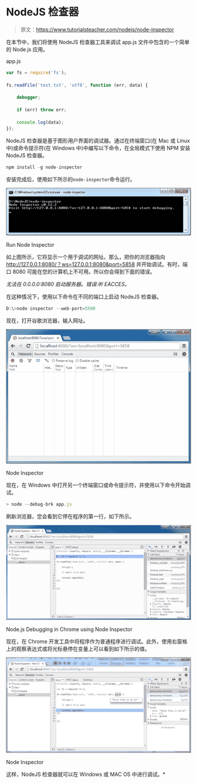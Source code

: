 # NodeJS 检查器

> 原文：<https://www.tutorialsteacher.com/nodejs/node-inspector>

在本节中，我们将使用 NodeJS 检查器工具来调试 app.js 文件中包含的一个简单的 Node.js 应用。

app.js 

```js
var fs = require('fs');

fs.readFile('test.txt', 'utf8', function (err, data) {

    debugger;

    if (err) throw err;

    console.log(data);
}); 
```

NodeJS 检查器是基于图形用户界面的调试器。通过在终端窗口(在 Mac 或 Linux 中)或命令提示符(在 Windows 中)中编写以下命令，在全局模式下使用 NPM 安装 NodeJS 检查器。

```js
npm install -g node-inspector
```

安装完成后，使用如下所示的`node-inspector`命令运行。

![node inspector](img/c40c5fb5008577c37ca1431657438cc5.png)

Run Node Inspector



如上图所示，它将显示一个用于调试的网址。那么，把你的浏览器指向 http://127.0.0.1:8080/？ws=127.0.0.1:8080&port=5858 并开始调试。有时，端口 8080 可能在您的计算机上不可用。所以你会得到下面的错误。

*无法在 0.0.0.0:8080 启动服务器。错误:听 EACCES。*

在这种情况下，使用以下命令在不同的端口上启动 NodeJS 检查器。

```js
D:\>node-inspector --web-port=5500
```

现在，打开谷歌浏览器，输入网址。

![](img/0637640210e5a87d016fb71a67e841f2.png)

Node Inspector



现在，在 Windows 中打开另一个终端窗口或命令提示符，并使用以下命令开始调试。

```js
> node --debug-brk app.js
```

刷新浏览器，您会看到它停在程序的第一行，如下所示。

![Node.js Debugging in Chrome using Node Inspector](img/7db89aeb10b767a796e720e019b4a52e.png)

Node.js Debugging in Chrome using Node Inspector



现在，在 Chrome 开发工具中将程序作为普通程序进行调试。此外，使用右窗格上的观察表达式或将光标悬停在变量上可以看到如下所示的值。

![](img/1661f7c46229144a6e88d439062033d9.png)

Node Inspector



这样，NodeJS 检查器就可以在 Windows 或 MAC OS 中进行调试。*